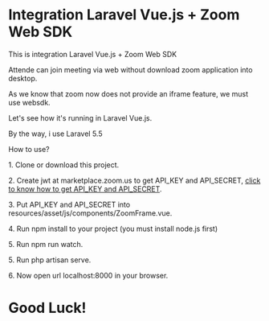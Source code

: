 # Integration Laravel Vue.js + Zoom Web SDK
<p>This is integration Laravel Vue.js + Zoom Web SDK</p>
<p>Attende can join meeting via web without download zoom application into desktop.</p>
<p>As we know that zoom now does not provide an iframe feature, we must use websdk.</p>
<p>Let's see how it's running in Laravel Vue.js.</p>
<p>By the way, i use Laravel 5.5</p>

<p>How to use?</p>
<p>1. Clone or download this project.</p>
<p>2. Create jwt at marketplace.zoom.us to get API_KEY and API_SECRET, <a href="https://marketplace.zoom.us/docs/guides/build/jwt-app">click to know how to get API_KEY and API_SECRET</a>.</p>
<p>3. Put API_KEY and API_SECRET into resources/asset/js/components/ZoomFrame.vue.</p>
<p>4. Run npm install to your project (you must install node.js first)</p>
<p>5. Run npm run watch.</p>
<p>5. Run php artisan serve.</p>
<p>6. Now open url localhost:8000 in your browser.</p>

# Good Luck!
